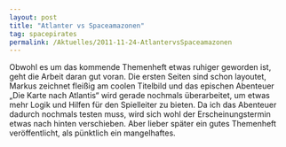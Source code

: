 ```yaml
---
layout: post
title: "Atlanter vs Spaceamazonen"
tag: spacepirates
permalink: /Aktuelles/2011-11-24-AtlantervsSpaceamazonen
---
```



Obwohl es um das kommende Themenheft etwas ruhiger geworden ist, geht die Arbeit daran gut voran. Die ersten Seiten sind schon layoutet, Markus zeichnet fleißig am coolen Titelbild und das epischen Abenteuer &bdquo;Die Karte nach Atlantis&ldquo; wird gerade nochmals überarbeitet, um etwas mehr Logik und Hilfen für den Spielleiter zu bieten. Da ich das Abenteuer dadurch nochmals testen muss, wird sich wohl der Erscheinungstermin etwas nach hinten verschieben. Aber lieber später ein gutes Themenheft veröffentlicht, als pünktlich ein mangelhaftes.


